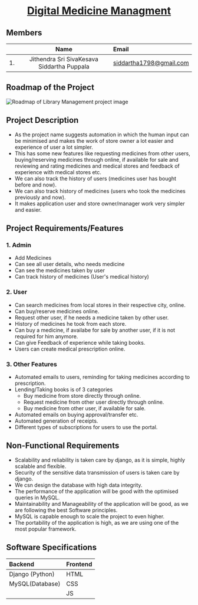 <a href="https://jithendra1798.pythonanywhere.com/"><h1 align = "center">Digital Medicine Managment</h1></a>

## Members
||Name|Email|
|---:|:---:|:---|
|1.| Jithendra Sri SivaKesava Siddartha Puppala | <siddartha1798@gmail.com> |

## Roadmap of the Project
![Roadmap of Library Management project image](https://raw.githubusercontent.com/jithendra1798/SE-Project/main/assets/Library%20Roadmap.jpg)

## Project Description
* As the project name suggests automation in which the human input can be minimised and makes the work of store owner a lot easier and experience of user a lot simpler.
* This has some new features like requesting medicines from other users, buying/reserving medicines through online, if available for sale and reviewing and rating medicines and medical stores and feedback of experience with medical stores etc.  
* We can also track the history of users (medicines user has bought before and now).  
* We can also track history of medicines (users who took the medicines previously and now).  
* It makes application user and store owner/manager work very simpler and easier.  


## Project Requirements/Features

### 1. Admin
 * Add Medicines
 * Can see all user details, who needs medicine
 * Can see the medicines taken by user
 * Can track history of medicines (User's medical history)


### 2. User

- Can search medicines from local stores in their respective city, online.
- Can buy/reserve medicines online.
- Request other user, if he needs a medicine taken by other user.
- History of medicines he took from each store.
- Can buy a medicine, if availabe for sale by another user, if it is not required for him anymore.
- Can give Feedback of experience while taking books.
- Users can create medical prescription online.

### 3. Other Features
- Automated emails to users, reminding for taking medicines according to prescription.
- Lending/Taking books is of 3 categories
    - Buy medicine from store directly through online.
    - Request medicine from other user directly through online.
    - Buy medicine from other user, if available for sale.
- Automated emails on buying approval/transfer etc.
- Automated generation of receipts.
- Different types of subscriptions for users to use the portal.

## Non-Functional Requirements
- Scalability and reliability is taken care by django, as it is simple, highly scalable and flexible.
- Security of the sensitive data transmission of users is taken care by django.
- We csn design the database with high data integrity.
- The performance of the application will be good with the optimised queries in MySQL.
- Maintainability and Manageability of the application will be good, as we are following the best Software principles.
- MySQL is capable enough to scale the project to even higher.
- The portability of the application is high, as we are using one of the most popular framework.

## Software Specifications
|Backend|Frontend|
|:---|:---|
|Django (Python)|HTML|
MySQL(Database)|CSS|
|   |JS|

